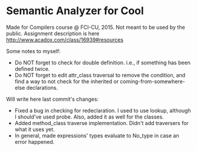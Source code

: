 # Semantic Analyzer for Cool

Made for Compilers course @ FCI-CU, 2015. Not meant to be used by the public. Assignment description is here http://www.acadox.com/class/16939#resources

Some notes to myself:
- Do NOT forget to check for double definition. i.e., if something has been defined twice.
- Do NOT forget to edit attr_class traversal to remove the condition, and find a way to not check for the inherited or coming-from-somewhere-else declarations.


Will write here last commit's changes:
- Fixed a bug in checking for redeclaration. I used to use lookup, although I should've used probe. Also, added it as well for the classes.
- Added method_class traverse implementation. Didn't add traversers for what it uses yet.
- In general, made expressions' types evaluate to No_type in case an error happened.
